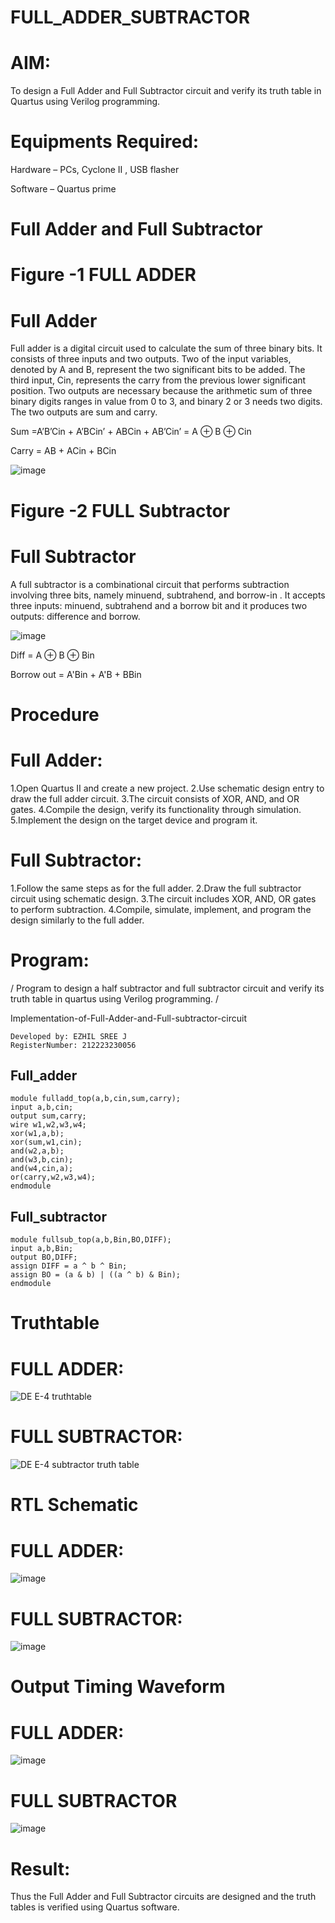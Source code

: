 # FULL_ADDER_SUBTRACTOR



 # AIM:  

To design a Full Adder and Full Subtractor circuit and verify its truth table in Quartus using Verilog programming.

 # Equipments Required:  

Hardware – PCs, Cyclone II , USB flasher

Software – Quartus prime

  # Full Adder and Full Subtractor  

 # Figure -1 FULL ADDER  

 # Full Adder  

Full adder is a digital circuit used to calculate the sum of three binary bits. It consists of three inputs and two outputs. Two of the input variables, denoted by A and B, represent the two significant bits to be added. The third input, Cin, represents the carry from the previous lower significant position. Two outputs are necessary because the arithmetic sum of three binary digits ranges in value from 0 to 3, and binary 2 or 3 needs two digits. The two outputs are sum and carry.

Sum =A’B’Cin + A’BCin’ + ABCin + AB’Cin’ = A ⊕ B ⊕ Cin 

Carry = AB + ACin + BCin

![image](https://github.com/naavaneetha/FULL_ADDER_SUBTRACTOR/assets/154305477/0f30ba51-5ffb-4198-845f-18e054f675e7)

#  Figure -2 FULL Subtractor  

 # Full Subtractor  

A full subtractor is a combinational circuit that performs subtraction involving three bits, namely minuend, subtrahend, and borrow-in . It accepts three inputs: minuend, subtrahend and a borrow bit and it produces two outputs: difference and borrow.

![image](https://github.com/naavaneetha/FULL_ADDER_SUBTRACTOR/assets/154305477/02b24f51-ab51-4304-9ad6-7b81ffc1ead5)

Diff = A ⊕ B ⊕ Bin 

Borrow out = A'Bin + A'B + BBin



 # Procedure  


#  Full Adder:  


1.Open Quartus II and create a new project.
2.Use schematic design entry to draw the full adder circuit. 
3.The circuit consists of XOR, AND, and OR gates. 
4.Compile the design, verify its functionality through simulation. 
5.Implement the design on the target device and program it.

 # Full Subtractor:   

1.Follow the same steps as for the full adder. 
2.Draw the full subtractor circuit using schematic design. 
3.The circuit includes XOR, AND, OR gates to perform subtraction. 
4.Compile, simulate, implement, and program the design similarly to the full adder.

 # Program:  

/  Program to design a half subtractor and full subtractor circuit and verify its truth table in quartus using Verilog programming. /

  Implementation-of-Full-Adder-and-Full-subtractor-circuit  
``` 
Developed by: EZHIL SREE J
RegisterNumber: 212223230056
```

## Full_adder
```
module fulladd_top(a,b,cin,sum,carry);
input a,b,cin;
output sum,carry;
wire w1,w2,w3,w4;       
xor(w1,a,b);
xor(sum,w1,cin);        
and(w2,a,b);
and(w3,b,cin);
and(w4,cin,a);
or(carry,w2,w3,w4);
endmodule 
```
## Full_subtractor
```
module fullsub_top(a,b,Bin,BO,DIFF);
input a,b,Bin;
output BO,DIFF;
assign DIFF = a ^ b ^ Bin;
assign BO = (a & b) | ((a ^ b) & Bin);
endmodule
```
 # Truthtable  

#  FULL ADDER:  

![DE E-4 truthtable](https://github.com/04Varsha/FULL_ADDER_SUBTRACTOR/assets/149035374/7116d2bf-8e90-4e96-bfd5-d62af11a317a)

#  FULL SUBTRACTOR:  

![DE E-4 subtractor truth table](https://github.com/04Varsha/FULL_ADDER_SUBTRACTOR/assets/149035374/33d8ba16-9169-40b0-8696-3bb8e5c3a0b7)

 # RTL Schematic  

 # FULL ADDER:  

![image](https://github.com/user-attachments/assets/d2735de8-e6e6-4ad5-a754-115f3aea7616)

#  FULL SUBTRACTOR:  

![image](https://github.com/user-attachments/assets/1a4cd9cf-8026-4f4a-b78a-2374be2ecdc0)


#  Output Timing Waveform  

# FULL ADDER:
![image](https://github.com/user-attachments/assets/12396e7b-7b47-4137-9aa7-b7d38e54fd7d)


#  FULL SUBTRACTOR  
![image](https://github.com/user-attachments/assets/9debf92f-c87f-45bc-b147-fccbf5c2b190)

#  Result:  

Thus the Full Adder and Full Subtractor circuits are designed and the truth tables is verified using Quartus software.




